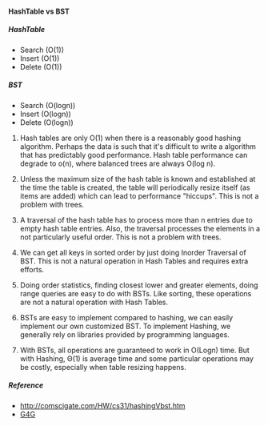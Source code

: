 #### HashTable vs BST
##### HashTable
* Search (O(1))
* Insert (O(1))
* Delete (O(1))

##### BST
* Search (O(logn))
* Insert (O(logn))
* Delete (O(logn))


1) Hash tables are only O(1) when there is a reasonably good hashing algorithm.  Perhaps the data
is such that it's difficult to write a algorithm that has predictably good performance.  Hash table
performance can degrade to o(n), where balanced trees are always O(log n).

2) Unless the maximum size of the hash table is known and established at the time the table is created, the
table will periodically resize itself (as items are added) which can lead to performance "hiccups".  This
is not a problem with trees.

3) A traversal of the hash table has to process more than n entries due to empty hash table entries.  Also,
the traversal processes the elements in a not particularly useful order.  This is not a problem with trees.

1)  We can get all keys in sorted order by just doing Inorder Traversal of BST. This is not a natural operation in Hash Tables and requires extra efforts.
2)  Doing order statistics, finding closest lower and greater elements, doing range queries are easy to do with BSTs. Like sorting, these operations are not a natural operation with Hash Tables.
3)  BSTs are easy to implement compared to hashing, we can easily implement our own customized BST. To implement Hashing, we generally rely on libraries provided by programming languages.
4)  With BSTs, all operations are guaranteed to work in O(Logn) time. But with Hashing, Θ(1) is average time and some particular operations may be costly, especially when table resizing happens.

##### Reference
* http://comscigate.com/HW/cs31/hashingVbst.htm
* [G4G](http://www.geeksforgeeks.org/advantages-of-bst-over-hash-table/)
